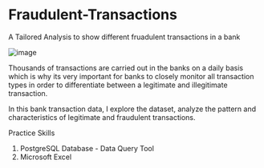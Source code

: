 # Fraudulent-Transactions
A Tailored Analysis to show different fruadulent transactions in a bank

![image](https://media.product.which.co.uk/prod/images/original/gm-916032d6-f817-4faf-b5fa-58a071b341a2-31-given-fraudster-bank-details.jpg)

Thousands of transactions are carried out in the banks on a daily basis which is why its very important for banks to closely monitor all transaction types in order to differentiate between a legitimate and illegitimate transaction.

In this bank transaction data, I explore the dataset, analyze the pattern and characteristics of legitimate and fraudulent transactions.

Practice Skills
1. PostgreSQL Database - Data Query Tool
2. Microsoft Excel
